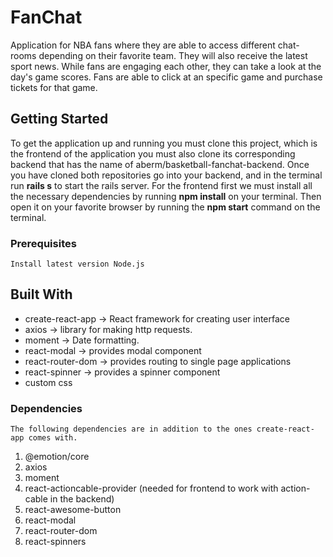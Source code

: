 # FanChat

Application for NBA fans where they are able to access different chat-rooms depending on their favorite team. They will also receive the latest sport news. While fans are engaging each other, they can take a look at the day's game scores. Fans are able to click at an specific game and purchase tickets for that game.

## Getting Started

To get the application up and running you must clone this project, which is the frontend of the application you must also clone its corresponding backend that has the name of aberm/basketball-fanchat-backend. Once you have cloned both repositories go into your backend, and in the terminal run **rails s** to start the rails server. For the frontend first we must install all the necessary dependencies by running **npm install** on your terminal. Then open it on your favorite browser by running the **npm start** command on the terminal.

### Prerequisites

```
Install latest version Node.js
``` 

## Built With

* create-react-app -> React framework for creating user interface
* axios -> library for making http requests.
* moment -> Date formatting.
* react-modal -> provides modal component
* react-router-dom -> provides routing to single page applications
* react-spinner -> provides a spinner component
* custom css

### Dependencies
    The following dependencies are in addition to the ones create-react-app comes with.
1. @emotion/core
2. axios
3. moment
4. react-actioncable-provider (needed for frontend to work with action-cable in the backend)
5. react-awesome-button
6. react-modal
7. react-router-dom
8. react-spinners
  
